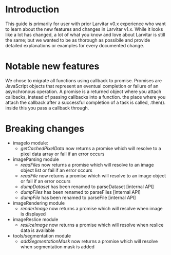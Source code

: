 # Introduction

This guide is primarily for user with prior Larvitar v0.x experience who want to learn about the new features and changes in Larvitar v1.x. While it looks like a lot has changed, a lot of what you know and love about Larvitar is still the same; but we wanted to be as thorough as possibile and provide detailed explanations or examples for every documented change.

# Notable new features

We chose to migrate all functions using callback to promise. Promises are JavaScript objects that represent an eventual completion or failure of an asynchronous operation. A promise is a returned object where you attach callbacks, instead of passing callbacks into a function. the place where you attach the callback after a successful completion of a task is called, .then(). inside this you pass a callback through.

# Breaking changes

- imageIo module:
  -  *getCachedPixelData* now returns a promise which will resolve to a pixel data array or fail if an error occurs
- imageParsing module
  - *readFiles* now returns a promise which will resolve to an image object list or fail if an error occurs
  - *readFile* now returns a promise which will resolve to an image object or fail if an error occurs
  - *dumpDataset* has been renamed to parseDataset [internal API]
  - *dumpFiles* has been renamed to parseFiles [internal API]
  - *dumpFile* has been renamed to parseFile [internal API]
-  imageRendering module
   -  *renderImage* now returns a promise which will resolve when image is displayed
-  imageReslice module
   -  *resliceImage* now returns a promise which will resolve when reslice data is available
-  tools/segmentation module
   -  *addSegmentationMask* now returns a promise which will resolve when segmentation mask is added
